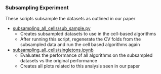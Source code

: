 ### Subsampling Experiment
These scripts subsample the datasets as outlined in our paper
* [subsampling_all_cells/sub_sample.py](subsampling_all_cells/sub_sample.py)
    * Creates subsampled datasets to use in the cell-based algorithms
    * After running this script, regenerate the CV folds from the subsampled 
    data and run the cell based algorithms again
* [subsampling_all_cells/singletons.ipynb](subsampling_all_cells/singletons.ipynb)
    * Evaluates the performance of all algorithms on the subsampled datasets vs 
    the original performance
    * Creates all plots related to this analysis seen in our paper